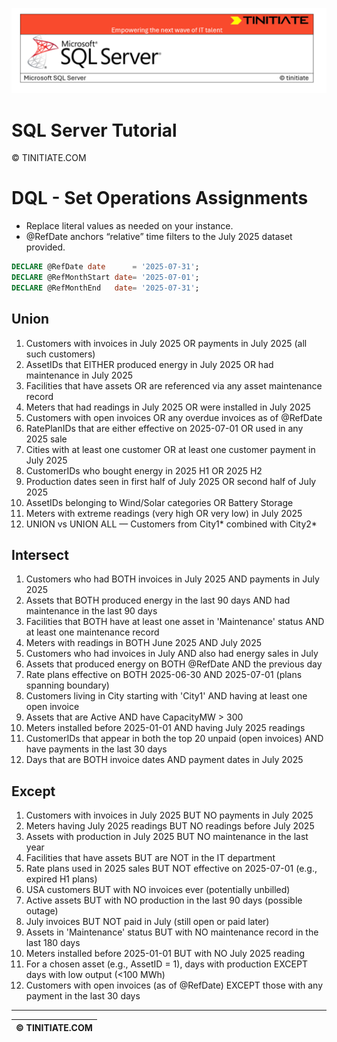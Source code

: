 ![SQL Server Tinitiate Image](../../../sqlserver-sql/sqlserver.png)

# SQL Server Tutorial

&copy; TINITIATE.COM

# DQL - Set Operations Assignments
* Replace literal values as needed on your instance.
* @RefDate anchors “relative” time filters to the July 2025 dataset provided.
```sql
DECLARE @RefDate date      = '2025-07-31';
DECLARE @RefMonthStart date= '2025-07-01';
DECLARE @RefMonthEnd   date= '2025-07-31';
```

## Union
1. Customers with invoices in July 2025 OR payments in July 2025 (all such customers)
2. AssetIDs that EITHER produced energy in July 2025 OR had maintenance in July 2025
3. Facilities that have assets OR are referenced via any asset maintenance record
4. Meters that had readings in July 2025 OR were installed in July 2025
5. Customers with open invoices OR any overdue invoices as of @RefDate
6. RatePlanIDs that are either effective on 2025-07-01 OR used in any 2025 sale
7. Cities with at least one customer OR at least one customer payment in July 2025
8. CustomerIDs who bought energy in 2025 H1 OR 2025 H2
9. Production dates seen in first half of July 2025 OR second half of July 2025
10. AssetIDs belonging to Wind/Solar categories OR Battery Storage
11. Meters with extreme readings (very high OR very low) in July 2025
12. UNION vs UNION ALL — Customers from City1* combined with City2*

## Intersect
1. Customers who had BOTH invoices in July 2025 AND payments in July 2025
2. Assets that BOTH produced energy in the last 90 days AND had maintenance in the last 90 days
3. Facilities that BOTH have at least one asset in 'Maintenance' status AND at least one maintenance record
4. Meters with readings in BOTH June 2025 AND July 2025
5. Customers who had invoices in July AND also had energy sales in July
6. Assets that produced energy on BOTH @RefDate AND the previous day
7. Rate plans effective on BOTH 2025-06-30 AND 2025-07-01 (plans spanning boundary)
8. Customers living in City starting with 'City1' AND having at least one open invoice
9. Assets that are Active AND have CapacityMW > 300
10. Meters installed before 2025-01-01 AND having July 2025 readings
11. CustomerIDs that appear in both the top 20 unpaid (open invoices) AND have payments in the last 30 days
12. Days that are BOTH invoice dates AND payment dates in July 2025

## Except
1. Customers with invoices in July 2025 BUT NO payments in July 2025
2. Meters having July 2025 readings BUT NO readings before July 2025
3. Assets with production in July 2025 BUT NO maintenance in the last year
4. Facilities that have assets BUT are NOT in the IT department
5. Rate plans used in 2025 sales BUT NOT effective on 2025-07-01 (e.g., expired H1 plans)
6. USA customers BUT with NO invoices ever (potentially unbilled)
7. Active assets BUT with NO production in the last 90 days (possible outage)
8. July invoices BUT NOT paid in July (still open or paid later)
9. Assets in 'Maintenance' status BUT with NO maintenance record in the last 180 days
10. Meters installed before 2025-01-01 BUT with NO July 2025 reading
11. For a chosen asset (e.g., AssetID = 1), days with production EXCEPT days with low output (<100 MWh)
12. Customers with open invoices (as of @RefDate) EXCEPT those with any payment in the last 30 days

***
| &copy; TINITIATE.COM |
|----------------------|

